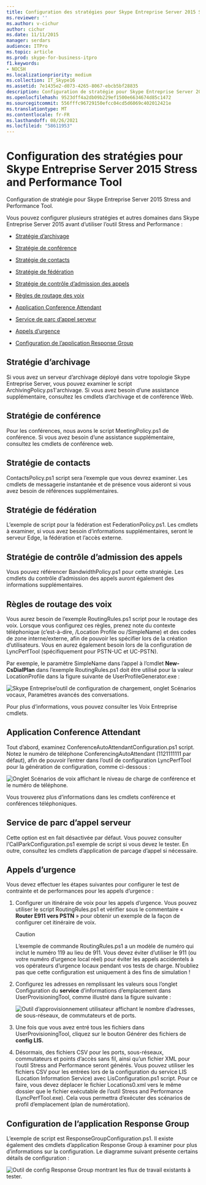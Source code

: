```yaml
---
title: Configuration des stratégies pour Skype Entreprise Server 2015 Stress and Performance Tool
ms.reviewer: ''
ms.author: v-cichur
author: cichur
ms.date: 11/11/2015
manager: serdars
audience: ITPro
ms.topic: article
ms.prod: skype-for-business-itpro
f1.keywords:
- NOCSH
ms.localizationpriority: medium
ms.collection: IT_Skype16
ms.assetid: 7e1435e2-d073-4265-8067-ebcb5bf28835
description: Configuration de stratégie pour Skype Entreprise Server 2015 Stress and Performance Tool.
ms.openlocfilehash: 9523dff4a2db09b229ef1500e6634674d85c1472
ms.sourcegitcommit: 556fffc96729150efcc04cd5d6069c402012421e
ms.translationtype: MT
ms.contentlocale: fr-FR
ms.lasthandoff: 08/26/2021
ms.locfileid: "58611953"
---
```

# <a name="configuring-policies-for-the-skype-for-business-server-2015-stress-and-performance-tool"></a>Configuration des stratégies pour Skype Entreprise Server 2015 Stress and Performance Tool
 
Configuration de stratégie pour Skype Entreprise Server 2015 Stress and Performance Tool.
  
Vous pouvez configurer plusieurs stratégies et autres domaines dans Skype Entreprise Server 2015 avant d’utiliser l’outil Stress and Performance :
  
- [Stratégie d’archivage](configuring-policies.md#ArchivingPolicy)
    
- [Stratégie de conférence](configuring-policies.md#ConferencingPolicy)
    
- [Stratégie de contacts](configuring-policies.md#ContactsPolicy)
    
- [Stratégie de fédération](configuring-policies.md#FederationPolicy)
    
- [Stratégie de contrôle d’admission des appels](configuring-policies.md#CACPolicy)
    
- [Règles de routage des voix](configuring-policies.md#VoiceRoutingRules)
    
- [Application Conference Attendant](configuring-policies.md#ConfAttendantApp)
    
- [Service de parc d’appel serveur](configuring-policies.md#ServerCallParkServ)
    
- [Appels d’urgence](configuring-policies.md#EmergencyCalls)
    
- [Configuration de l’application Response Group](configuring-policies.md#ConfigResponseGroupApp)
    
## <a name="archiving-policy"></a>Stratégie d’archivage
<a name="ArchivingPolicy"> </a>

Si vous avez un serveur d’archivage déployé dans votre topologie Skype Entreprise Server, vous pouvez examiner le script ArchivingPolicy.ps1'archivage. Si vous avez besoin d’une assistance supplémentaire, consultez les cmdlets d’archivage et de conférence Web.
  
## <a name="conferencing-policy"></a>Stratégie de conférence
<a name="ConferencingPolicy"> </a>

Pour les conférences, nous avons le script MeetingPolicy.ps1 de conférence. Si vous avez besoin d’une assistance supplémentaire, consultez les cmdlets de conférence web.
  
## <a name="contacts-policy"></a>Stratégie de contacts
<a name="ContactsPolicy"> </a>

ContactsPolicy.ps1 script sera l’exemple que vous devrez examiner. Les cmdlets de messagerie instantanée et de présence vous aideront si vous avez besoin de références supplémentaires.
  
## <a name="federation-policy"></a>Stratégie de fédération
<a name="FederationPolicy"> </a>

L’exemple de script pour la fédération est FederationPolicy.ps1. Les cmdlets à examiner, si vous avez besoin d’informations supplémentaires, seront le serveur Edge, la fédération et l’accès externe.
  
## <a name="call-admission-control-policy"></a>Stratégie de contrôle d’admission des appels
<a name="CACPolicy"> </a>

Vous pouvez référencer BandwidthPolicy.ps1 pour cette stratégie. Les cmdlets du contrôle d’admission des appels auront également des informations supplémentaires.
  
## <a name="voice-routing-rules"></a>Règles de routage des voix
<a name="VoiceRoutingRules"> </a>

Vous aurez besoin de l’exemple RoutingRules.ps1 script pour le routage des voix. Lorsque vous configurez ces règles, prenez note du contexte téléphonique (c’est-à-dire, /Location Profile ou /SimpleName) et des codes de zone interne/externe, afin de pouvoir les spécifier lors de la création d’utilisateurs. Vous en aurez également besoin lors de la configuration de LyncPerfTool (spécifiquement pour PSTN-UC et UC-PSTN).
  
Par exemple, le paramètre SimpleName dans l’appel à l’cmdlet **New-CsDialPlan** dans l’exemple RoutingRules.ps1 doit être utilisé pour la valeur LocationProfile dans la figure suivante de UserProfileGenerator.exe :
  
![Skype Entreprise’outil de configuration de chargement, onglet Scénarios vocaux, Paramètres avancés des conversations.](../../media/59f42e4e-8f1e-4d43-9ae2-9e6026191951.png)
  
Pour plus d’informations, vous pouvez consulter les Voix Entreprise cmdlets.
  
## <a name="conference-attendant-application"></a>Application Conference Attendant
<a name="ConfAttendantApp"> </a>

Tout d’abord, examinez ConferenceAutoAttendantConfiguration.ps1 script. Notez le numéro de téléphone ConferencingAutoAttendant (1121111111 par défaut), afin de pouvoir l’entrer dans l’outil de configuration LyncPerfTool pour la génération de configuration, comme ci-dessous :
  
![Onglet Scénarios de voix affichant le niveau de charge de conférence et le numéro de téléphone.](../../media/a3ea5fc0-8b3d-4842-b809-f137f470dbdc.png)
  
Vous trouverez plus d’informations dans les cmdlets conférence et conférences téléphoniques.
  
## <a name="server-call-park-service"></a>Service de parc d’appel serveur
<a name="ServerCallParkServ"> </a>

Cette option est en fait désactivée par défaut. Vous pouvez consulter l'CallParkConfiguration.ps1 exemple de script si vous devez le tester. En outre, consultez les cmdlets d’application de parcage d’appel si nécessaire.
  
## <a name="emergency-calls"></a>Appels d’urgence
<a name="EmergencyCalls"> </a>

Vous devez effectuer les étapes suivantes pour configurer le test de contrainte et de performances pour les appels d’urgence :
  
1. Configurer un itinéraire de voix pour les appels d’urgence. Vous pouvez utiliser le script RoutingRules.ps1 et vérifier sous le commentaire « **Router E911 vers PSTN** » pour obtenir un exemple de la façon de configurer cet itinéraire de voix.
    
    > [!CAUTION]
    > L’exemple de commande RoutingRules.ps1 a un modèle de numéro qui inclut le numéro 119 au lieu de 911. Vous devez éviter d’utiliser le 911 (ou votre numéro d’urgence local réel) pour éviter les appels accidentels à vos opérateurs d’urgence locaux pendant vos tests de charge. N’oubliez pas que cette configuration est uniquement à des fins de simulation ! 
  
2. Configurez les adresses en remplissant les valeurs sous l’onglet Configuration du **service** d’informations d’emplacement dans UserProvisioningTool, comme illustré dans la figure suivante :
    
     ![Outil d’approvisionnement utilisateur affichant le nombre d’adresses, de sous-réseaux, de commutateurs et de ports.](../../media/ebe85a0c-750f-4301-97d4-d158a40ea98a.png)
  
3. Une fois que vous avez entré tous les fichiers dans UserProvisioningTool, cliquez sur le bouton Générer des fichiers de **config LIS.**
    
4. Désormais, des fichiers CSV pour les ports, sous-réseaux, commutateurs et points d’accès sans fil, ainsi qu’un fichier XML pour l’outil Stress and Performance seront générés. Vous pouvez utiliser les fichiers CSV pour les entrées lors de la configuration du service LIS (Location Information Service) avec LisConfiguration.ps1 script. Pour ce faire, vous devez déplacer le fichier Locations0.xml vers le même dossier que le fichier exécutable de l’outil Stress and Performance (LyncPerfTool.exe). Cela vous permettra d’exécuter des scénarios de profil d’emplacement (plan de numérotation).
    
## <a name="configuring-response-group-application"></a>Configuration de l’application Response Group
<a name="ConfigResponseGroupApp"> </a>

L’exemple de script est ResponseGroupConfiguration.ps1. Il existe également des cmdlets d’application Response Group à examiner pour plus d’informations sur la configuration. Le diagramme suivant présente certains détails de configuration :
  
![Outil de config Response Group montrant les flux de travail existants à tester.](../../media/e218a345-4813-4332-8cff-b48de05017ef.jpg)
  

